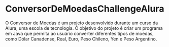 # ConversorDeMoedasChallengeAlura
O Conversor de Moedas é um projeto desenvolvido durante um curso da Alura, uma escola de tecnologia. O objetivo do projeto é criar um programa em Java que permita ao usuário converter diferentes tipos de moedas, como Dólar Canadense, Real, Euro, Peso Chileno, Yen e Peso Argentino.
